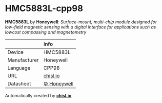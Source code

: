 # HMC5883L-cpp98

**HMC5883L** by **Honeywell**: *Surface-mount, multi-chip module designed for low-field magnetic sensing with a digital interface for applications such as lowcost compassing and magnetometry*

|              | Info                         |
|:-------------|:-----------------------------|
| Device       | HMC5883L                        |
| Manufacturer | Honeywell |
| Language     | CPP98 |
| URL          | [chisl.io](https://chisl.io/v/HMC5883L?t=cpp&r=98) |
| Datasheet    | [&copy; Honeywell](https://aerocontent.honeywell.com/aero/common/documents/myaerospacecatalog-documents/Defense_Brochures-documents/HMC5883L_3-Axis_Digital_Compass_IC.pdf) |

Automatically created by **[chisl.io](https://chisl.io)**
